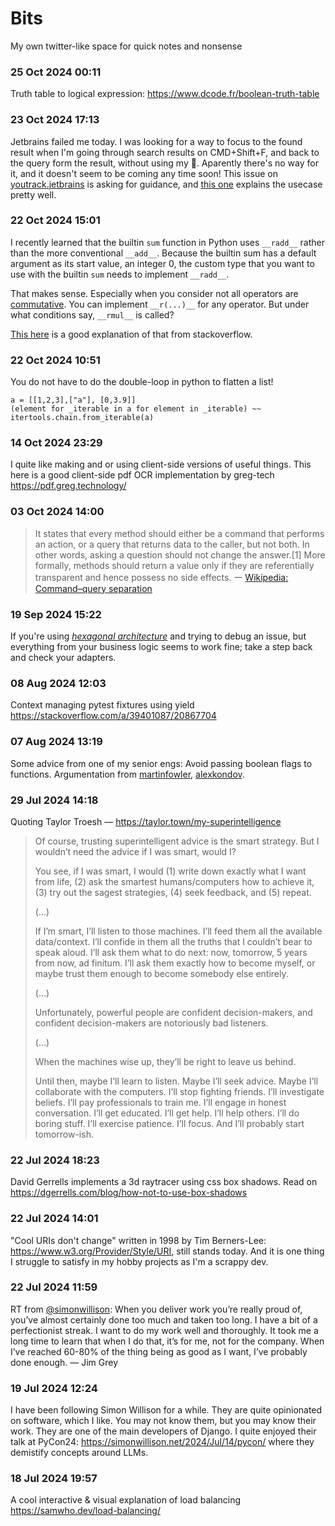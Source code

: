# Bits

My own twitter-like space for quick notes and nonsense

### 25 Oct 2024 00:11 

Truth table to logical expression: <https://www.dcode.fr/boolean-truth-table>

### 23 Oct 2024 17:13 

Jetbrains failed me today. I was looking for a way to focus to the found result when I'm going through search results on CMD+Shift+F, and back to the query form the result, without using my 🐁. Aparently there's no way for it, and it doesn't seem to be coming any time soon!
This issue on [youtrack.jetbrains](https://youtrack.jetbrains.com/issue/IJPL-49949/Allow-keyboard-navigation-in-Find-in-files-dialog) is asking for guidance, and [this one](https://youtrack.jetbrains.com/issue/IJPL-49949/Allow-keyboard-navigation-in-Find-in-files-dialog#focus=Comments-27-8679798.0-0) explains the usecase pretty well.

### 22 Oct 2024 15:01

I recently learned that the builtin `sum` function in Python uses `__radd__` rather than the more conventional `__add__`. Because the builtin sum has a default argument as its 
start value, an integer 0, the custom type that you want to use with the builtin `sum` needs to implement `__radd__`. 

That makes sense. Especially when you consider not all operators are [commutative](https://www.britannica.com/science/commutative-law#:~:text=commutative%20law%2C%20in%20mathematics%2C%20either,%2B%20a%20and%20ab%20%3D%20ba.). You can implement `__r(...)__` for any operator.
But under what conditions say, `__rmul__` is called? 

[This here](https://stackoverflow.com/a/5182501/20867704) is a good explanation of that from stackoverflow.

### 22 Oct 2024 10:51

You do not have to do the double-loop in python to flatten a list!
```
a = [[1,2,3],["a"], [0,3.9]]
(element for _iterable in a for element in _iterable) ~~ itertools.chain.from_iterable(a)
```

### 14 Oct 2024 23:29

I quite like making and or using client-side versions of useful things. This here is a good client-side pdf OCR implementation by greg-tech <https://pdf.greg.technology/>

### 03 Oct 2024 14:00

>It states that every method should either be a command that performs an action, or a query that returns data to the caller, but not both. In other words, asking a question should not change the answer.[1] More formally, methods should return a value only if they are referentially transparent and hence possess no side effects. ー [Wikipedia: Command–query separation](https://en.wikipedia.org/wiki/Command%E2%80%93query_separation)


### 19 Sep 2024 15:22

If you're using _[hexagonal architecture](https://en.wikipedia.org/wiki/Hexagonal_architecture_(software))_ and trying to debug an issue, but everything from your business logic seems to work fine; take a step back and check your adapters.

### 08 Aug 2024 12:03 

Context managing pytest fixtures using yield <https://stackoverflow.com/a/39401087/20867704>

### 07 Aug 2024 13:19

Some advice from one of my senior engs: Avoid passing boolean flags to functions.
Argumentation from [martinfowler](https://martinfowler.com/bliki/FlagArgument.html>), [alexkondov](https://alexkondov.com/should-you-pass-boolean-to-functions/).

### 29 Jul 2024 14:18

Quoting Taylor Troesh — <https://taylor.town/my-superintelligence>

> Of course, trusting superintelligent advice is the smart strategy. But I wouldn’t need the advice if I was smart, would I?
>
> You see, if I was smart, I would (1) write down exactly what I want from life, (2) ask the smartest humans/computers how to achieve it, (3) try out the sagest strategies, (4) seek feedback, and (5) repeat.
>
> (...)
> 
> If I’m smart, I’ll listen to those machines. I’ll feed them all the available data/context. I’ll confide in them all the truths that I couldn’t bear to speak aloud. I’ll ask them what to do next: now, tomorrow, 5 years from now, ad finitum. I’ll ask them exactly how to become myself, or maybe trust them enough to become somebody else entirely.
>
> (...)
>
> Unfortunately, powerful people are confident decision-makers, and confident decision-makers are notoriously bad listeners.
>
> (...)
>
> When the machines wise up, they’ll be right to leave us behind.
>
> Until then, maybe I’ll learn to listen. Maybe I’ll seek advice. Maybe I’ll collaborate with the computers. I’ll stop fighting friends. I’ll investigate beliefs. I’ll pay professionals to train me. I’ll engage in honest conversation. I’ll get educated. I’ll get help. I’ll help others. I’ll do boring stuff. I’ll exercise patience. I’ll focus. And I’ll probably start tomorrow-ish.

### 22 Jul 2024 18:23 

David Gerrells implements a 3d raytracer using css box shadows. Read on <https://dgerrells.com/blog/how-not-to-use-box-shadows>

### 22 Jul 2024 14:01

"Cool URIs don't change" written in 1998 by Tim Berners-Lee: <https://www.w3.org/Provider/Style/URI>, still stands today. And it is one thing I struggle to satisfy in my hobby projects as I'm a scrappy dev.

### 22 Jul 2024 11:59

RT from [@simonwillison](https://simonwillison.net/2024/Jul/16/lessons-learned/): When you deliver work you’re really proud of, you’ve almost certainly done too much and taken too long. I have a bit of a perfectionist streak. I want to do my work well and thoroughly. It took me a long time to learn that when I do that, it’s for me, not for the company. When I’ve reached 60-80% of the thing being as good as I want, I’ve probably done enough. — Jim Grey

### 19 Jul 2024 12:24

I have been following Simon Willison for a while. They are quite opinionated on software, which I like. You may not know them, but you may know their work. They are one of the main developers of Django. I quite enjoyed their talk at PyCon24: <https://simonwillison.net/2024/Jul/14/pycon/> where they demistify concepts around LLMs. 

### 18 Jul 2024 19:57

A cool interactive & visual explanation of load balancing <https://samwho.dev/load-balancing/>
